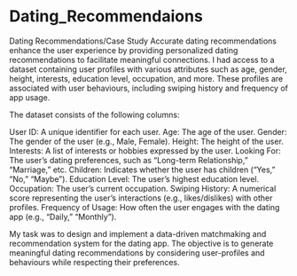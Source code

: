 # Dating_Recommendaions
Dating Recommendations/Case Study
Accurate dating recommendations enhance the user experience by providing personalized dating recommendations to facilitate meaningful connections. I had access to a dataset containing user profiles with various attributes such as age, gender, height, interests, education level, occupation, and more. These profiles are associated with user behaviours, including swiping history and frequency of app usage.

The dataset consists of the following columns:

User ID: A unique identifier for each user.
Age: The age of the user.
Gender: The gender of the user (e.g., Male, Female).
Height: The height of the user.
Interests: A list of interests or hobbies expressed by the user.
Looking For: The user’s dating preferences, such as “Long-term Relationship,” “Marriage,” etc.
Children: Indicates whether the user has children (“Yes,” “No,” “Maybe”).
Education Level: The user’s highest education level.
Occupation: The user’s current occupation.
Swiping History: A numerical score representing the user’s interactions (e.g., likes/dislikes) with other profiles.
Frequency of Usage: How often the user engages with the dating app (e.g., “Daily,” “Monthly”).

My task was to design and implement a data-driven matchmaking and recommendation system for the dating app. The objective is to generate meaningful dating recommendations by considering user-profiles and behaviours while respecting their preferences.

